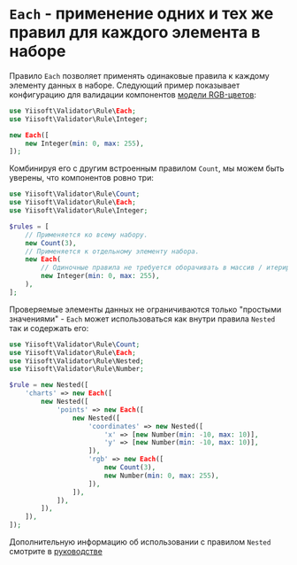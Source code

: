 # `Each` - применение одних и тех же правил для каждого элемента в наборе

Правило `Each` позволяет применять одинаковые правила к каждому элементу данных в наборе. Следующий пример
показывает конфигурацию для валидации компонентов [модели RGB-цветов]:

```php
use Yiisoft\Validator\Rule\Each;
use Yiisoft\Validator\Rule\Integer;

new Each([
    new Integer(min: 0, max: 255),
]);
```

Комбинируя его с другим встроенным правилом `Count`, мы можем быть уверены, что компонентов ровно три:

```php
use Yiisoft\Validator\Rule\Count;
use Yiisoft\Validator\Rule\Each;
use Yiisoft\Validator\Rule\Integer;

$rules = [
    // Применяется ко всему набору.
    new Count(3),
    // Применяется к отдельному элементу набора.
    new Each(        
        // Одиночные правила не требуется оборачивать в массив / итерируемый объект.
        new Integer(min: 0, max: 255),
    ),
];
```

Проверяемые элементы данных не ограничиваются только "простыми значениями" - `Each` может использоваться как внутри
правила `Nested` так и содержать его:

```php
use Yiisoft\Validator\Rule\Count;
use Yiisoft\Validator\Rule\Each;
use Yiisoft\Validator\Rule\Nested;
use Yiisoft\Validator\Rule\Number;

$rule = new Nested([
    'charts' => new Each([
        new Nested([
            'points' => new Each([
                new Nested([
                    'coordinates' => new Nested([
                        'x' => [new Number(min: -10, max: 10)],
                        'y' => [new Number(min: -10, max: 10)],
                    ]),
                    'rgb' => new Each([
                        new Count(3),
                        new Number(min: 0, max: 255),
                    ]),
                ]),
            ]),
        ]),
    ]),
]);
```

Дополнительную информацию об использовании с правилом `Nested` смотрите в [руководстве]

[модели RGB-цветов]: https://en.wikipedia.org/wiki/RGB_color_model
[руководстве]: built-in-rules-nested.md
